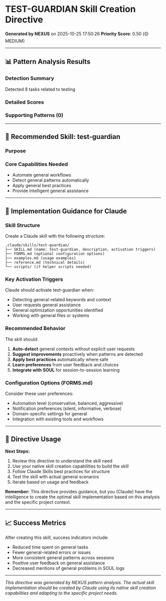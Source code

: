 # TEST-GUARDIAN Skill Creation Directive

**Generated by NEXUS** on 2025-10-25 17:50:26
**Priority Score**: 0.50 (🟡 MEDIUM)

---

## 📊 Pattern Analysis Results

### Detection Summary
Detected 8 tasks related to testing

### Detailed Scores

### Supporting Patterns (0)

---

## 🎯 Recommended Skill: test-guardian

### Purpose


### Core Capabilities Needed
- Automate general workflows
- Detect general patterns automatically
- Apply general best practices
- Provide intelligent general assistance

---

## 🔧 Implementation Guidance for Claude

### Skill Structure
Create a Claude skill with the following structure:
```
.claude/skills/test-guardian/
├── SKILL.md (name: test-guardian, description, activation triggers)
├── FORMS.md (optional configuration options)
├── examples.md (usage examples)
├── reference.md (technical details)
└── scripts/ (if helper scripts needed)
```

### Key Activation Triggers
Claude should activate test-guardian when:
- Detecting general-related keywords and context
- User requests general assistance
- General optimization opportunities identified
- Working with general files or systems

### Recommended Behavior
The skill should:
1. **Auto-detect** general contexts without explicit user requests
2. **Suggest improvements** proactively when patterns are detected
3. **Apply best practices** automatically where safe
4. **Learn preferences** from user feedback and choices
5. **Integrate with SOUL** for session-to-session learning

### Configuration Options (FORMS.md)
Consider these user preferences:
- Automation level (conservative, balanced, aggressive)
- Notification preferences (silent, informative, verbose)
- Domain-specific settings for general
- Integration with existing tools and workflows

---

## 📝 Directive Usage

**Next Steps:**
1. Review this directive to understand the skill need
2. Use your native skill creation capabilities to build the skill
3. Follow Claude Skills best practices for structure
4. Test the skill with actual general scenarios
5. Iterate based on usage and feedback

**Remember:** This directive provides guidance, but you (Claude) have the intelligence to create the optimal skill implementation based on this analysis and the specific project context.

---

## 📈 Success Metrics

After creating this skill, success indicators include:
- Reduced time spent on general tasks
- Fewer general-related errors or issues
- More consistent general patterns across sessions
- Positive user feedback on general assistance
- Decreased mentions of general problems in SOUL logs

---

*This directive was generated by NEXUS pattern analysis. The actual skill implementation should be created by Claude using its native skill creation capabilities and adapting to the specific project needs.*

